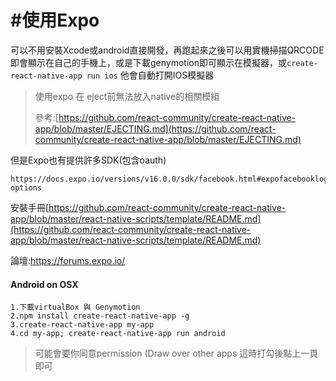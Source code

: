 # \#使用Expo

可以不用安裝Xcode或android直接開發，再跑起來之後可以用實機掃描QRCODE即會顯示在自己的手機上，或是下載genymotion即可顯示在模擬器，或`create-react-native-app run ios` 他會自動打開IOS模擬器

> 使用expo 在 eject前無法放入native的相關模組
>
> 參考:[https://github.com/react-community/create-react-native-app/blob/master/EJECTING.md](https://github.com/react-community/create-react-native-app/blob/master/EJECTING.md)

但是Expo也有提供許多SDK\(包含oauth\)

```
https://docs.expo.io/versions/v16.0.0/sdk/facebook.html#expofacebookloginwithreadpermissionsasyncappid-options
```

安裝手冊[https://github.com/react-community/create-react-native-app/blob/master/react-native-scripts/template/README.md](https://github.com/react-community/create-react-native-app/blob/master/react-native-scripts/template/README.md)

論壇:https://forums.expo.io/

#### Android on OSX

```
1.下載virtualBox 與 Genymotion
2.npm install create-react-native-app -g
3.create-react-native-app my-app 
4.cd my-app; create-react-native-app run android
```

> 可能會要你同意permission \(Draw over other apps 這時打勾後點上一頁即可



